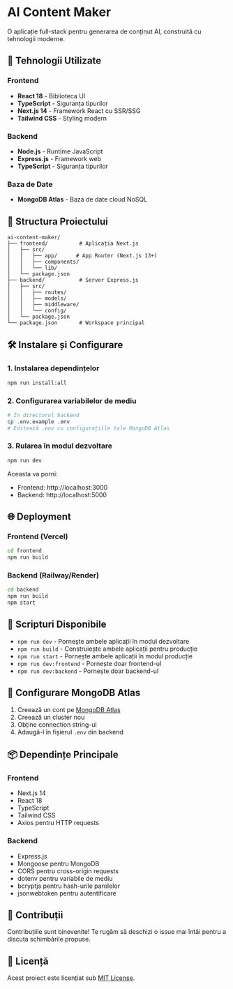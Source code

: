 # AI Content Maker

O aplicație full-stack pentru generarea de conținut AI, construită cu tehnologii moderne.

## 🚀 Tehnologii Utilizate

### Frontend
- **React 18** - Biblioteca UI
- **TypeScript** - Siguranța tipurilor
- **Next.js 14** - Framework React cu SSR/SSG
- **Tailwind CSS** - Styling modern

### Backend
- **Node.js** - Runtime JavaScript
- **Express.js** - Framework web
- **TypeScript** - Siguranța tipurilor

### Baza de Date
- **MongoDB Atlas** - Baza de date cloud NoSQL

## 📁 Structura Proiectului

```
ai-content-maker/
├── frontend/          # Aplicația Next.js
│   ├── src/
│   │   ├── app/      # App Router (Next.js 13+)
│   │   ├── components/
│   │   └── lib/
│   └── package.json
├── backend/           # Server Express.js
│   ├── src/
│   │   ├── routes/
│   │   ├── models/
│   │   ├── middleware/
│   │   └── config/
│   └── package.json
└── package.json       # Workspace principal
```

## 🛠️ Instalare și Configurare

### 1. Instalarea dependințelor
```bash
npm run install:all
```

### 2. Configurarea variabilelor de mediu
```bash
# În directorul backend
cp .env.example .env
# Editează .env cu configurațiile tale MongoDB Atlas
```

### 3. Rularea în modul dezvoltare
```bash
npm run dev
```

Aceasta va porni:
- Frontend: http://localhost:3000
- Backend: http://localhost:5000

## 🌐 Deployment

### Frontend (Vercel)
```bash
cd frontend
npm run build
```

### Backend (Railway/Render)
```bash
cd backend
npm run build
npm start
```

## 📝 Scripturi Disponibile

- `npm run dev` - Pornește ambele aplicații în modul dezvoltare
- `npm run build` - Construiește ambele aplicații pentru producție
- `npm run start` - Pornește ambele aplicații în modul producție
- `npm run dev:frontend` - Pornește doar frontend-ul
- `npm run dev:backend` - Pornește doar backend-ul

## 🔧 Configurare MongoDB Atlas

1. Creează un cont pe [MongoDB Atlas](https://www.mongodb.com/atlas)
2. Creează un cluster nou
3. Obține connection string-ul
4. Adaugă-l în fișierul `.env` din backend

## 📦 Dependințe Principale

### Frontend
- Next.js 14
- React 18
- TypeScript
- Tailwind CSS
- Axios pentru HTTP requests

### Backend
- Express.js
- Mongoose pentru MongoDB
- CORS pentru cross-origin requests
- dotenv pentru variabile de mediu
- bcryptjs pentru hash-urile parolelor
- jsonwebtoken pentru autentificare

## 🤝 Contribuții

Contribuțiile sunt binevenite! Te rugăm să deschizi o issue mai întâi pentru a discuta schimbările propuse.

## 📄 Licență

Acest proiect este licențiat sub [MIT License](LICENSE). 